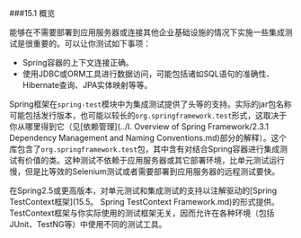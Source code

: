###15.1 概览

能够在不需要部署到应用服务器或连接其他企业基础设施的情况下实施一些集成测试是很重要的。可以让你测试如下事项：

- Spring容器的上下文连接正确。
- 使用JDBC或ORM工具进行数据访问，可能包括诸如SQL语句的准确性、Hibernate查询、JPA实体映射等等。

Spring框架在`spring-test`模块中为集成测试提供了头等的支持。实际的jar包名称可能包括发行版本，也可能以较长的`org.springframework.test`形式，这取决于你从哪里得到它（见[依赖管理](../I. Overview of Spring Framework/2.3.1 Dependency Management and Naming Conventions.md)部分的解释）。这个库包含了`org.springframework.test`包，其中含有对结合Spring容器进行集成测试有价值的类。这种测试不依赖于应用服务器或其它部署环境，比单元测试运行慢，但是比等效的Selenium测试或者需要部署到应用服务器的远程测试要快。

在Spring2.5或更高版本，对单元测试和集成测试的支持以注解驱动的[Spring TestContext框架](15.5。 Spring TestContext Framework.md)的形式提供。TestContext框架与你实际使用的测试框架无关，因而允许在各种环境（包括JUnit、TestNG等）中使用不同的测试工具。

